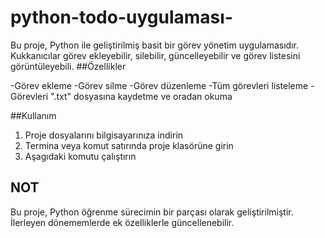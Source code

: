 # python-todo-uygulaması-
Bu proje, Python ile geliştirilmiş basit bir görev yönetim uygulamasıdır.
Kukkanıcılar görev ekleyebilir, silebilir, güncelleyebilir ve görev listesini görüntüleyebili.
##Özellikler

-Görev ekleme
-Görev silme
-Görev düzenleme
-Tüm görevleri listeleme
-Görevleri ".txt" dosyasına kaydetme ve oradan okuma

##Kullanım
1. Proje dosyalarını bilgisayarınıza indirin
2. Termina veya komut satırında proje klasörüne girin
3. Aşagıdaki komutu çalıştırın

## NOT
Bu proje, Python öğrenme sürecimin bir parçası olarak geliştirilmiştir. İlerleyen dönememlerde ek özelliklerle güncellenebilir.
